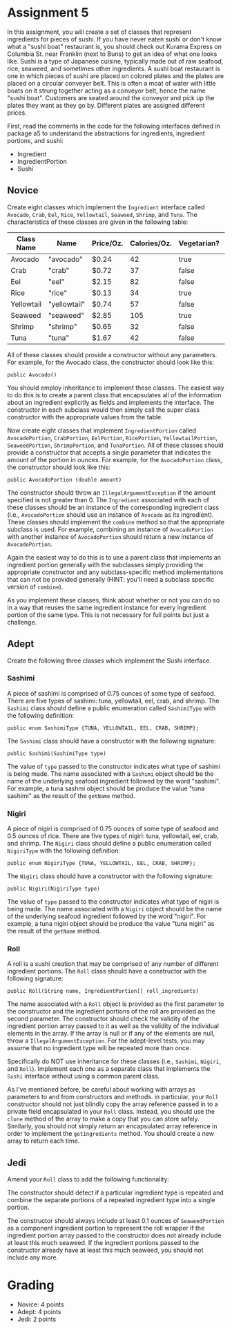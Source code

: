# Assignment 5

In this assignment, you will create a set of classes that represent ingredients for pieces of sushi. If you have never eaten sushi or don't know what a "sushi boat" restaurant is, you should check out Kurama Express on Columbia St. near Franklin (next to Buns) to get an idea of what one looks like. Sushi is a type of Japanese cuisine, typically made out of raw seafood, rice, seaweed, and sometimes other ingredients. A sushi boat restaurant is one in which pieces of sushi are placed on colored plates and the plates are placed on a circular conveyer belt. This is often a moat of water with little boats on it strung together acting as a conveyor belt, hence the name "sushi boat". Customers are seated around the conveyor and pick up the plates they want as they go by. Different plates are assigned different prices.

First, read the comments in the code for the following interfaces defined in package a5 to understand the abstractions for ingredients, ingredient portions, and sushi:
* Ingredient
* IngredientPortion
* Sushi

## Novice

Create eight classes which implement the ```Ingredient``` interface called ```Avocado```, ```Crab```, ```Eel```, ```Rice```, ```Yellowtail```, ```Seaweed```, ```Shrimp```, and ```Tuna```. The characteristics of these classes are given in the following table:

| Class Name | Name | Price/Oz. | Calories/Oz. | Vegetarian? | Rice? | Shellfish? |
|------------|------|-----------|--------------|-------------|-------|------------|
| Avocado	| "avocado"	| $0.24 |	42	| true | false | false |
| Crab	| "crab" | $0.72 | 37 | false | false | true |
| Eel	| "eel"	| $2.15 | 82 | false | false | false |
| Rice	| "rice" | $0.13 | 34 | true | true | false |
| Yellowtail | "yellowtail" | $0.74 | 57 | false | false | false |
| Seaweed	| "seaweed"	| $2.85 | 105 | true | false | false |
| Shrimp | "shrimp" | $0.65 | 32 | false | false | true |
| Tuna	| "tuna"	| $1.67 | 42	| false	| false	| false |

All of these classes should provide a constructor without any parameters. For example, for the Avocado class, the constructor should look like this:

```
public Avocado()
```

You should employ inheritance to implement these classes. The easiest way to do this is to create a parent class that encapsulates all of the information about an ingredient explicitly as fields and implements the interface. The constructor in each subclass would then simply call the super class constructor with the appropriate values from the table.

Now create eight classes that implement ```IngredientPortion``` called ```AvocadoPortion```, ```CrabPortion```, ```EelPortion```, ```RicePortion```, ```YellowtailPortion```, ```SeaweedPortion```, ```ShrimpPortion```, and ```TunaPortion```. All of these classes should provide a constructor that accepts a single parameter that indicates the amount of the portion in ounces. For example, for the ```AvocadoPortion``` class, the constructor should look like this:

```
public AvocadoPortion (double amount)
```

The constructor should throw an ```IllegalArgumentException``` if the amount specified is not greater than 0. The ```Ingredient``` associated with each of these classes should be an instance of the corresponding ingredient class (i.e., ```AvocadoPortion``` should use an instance of ```Avocado``` as its ingredient). These classes should implement the ```combine``` method so that the appropriate subclass is used. For example, combining an instance of ```AvocadoPortion``` with another instance of ```AvocadoPortion``` should return a new instance of ```AvocadoPortion```.

Again the easiest way to do this is to use a parent class that implements an ingredient portion generally with the subclasses simply providing the appropriate constructor and any subclass-specific method implementations that can not be provided generally (HINT: you'll need a subclass specific version of ```combine```).

As you implement these classes, think about whether or not you can do so in a way that reuses the same ingredient instance for every ingredient portion of the same type. This is not necessary for full points but just a challenge.

## Adept

Create the following three classes which implement the Sushi interface.

### Sashimi

A piece of sashimi is comprised of 0.75 ounces of some type of seafood. There are five types of sashimi: tuna, yellowtail, eel, crab, and shrimp. The ```Sashimi``` class should define a public enumeration called ```SashimiType``` with the following definition:

```
public enum SashimiType {TUNA, YELLOWTAIL, EEL, CRAB, SHRIMP};
```

The ```Sashimi``` class should have a constructor with the following signature:

```
public Sashimi(SashimiType type)
```

The value of ```type``` passed to the constructor indicates what type of sashimi is being made. The name associated with a ```Sashimi``` object should be the name of the underlying seafood ingredient followed by the word "sashimi". For example, a tuna sashmi object should be produce the value "tuna sashimi" as the result of the ```getName``` method.

### Nigiri

A piece of nigiri is comprised of 0.75 ounces of some type of seafood and 0.5 ounces of rice. There are five types of nigiri: tuna, yellowtail, eel, crab, and shrimp. The ```Nigiri``` class should define a public enumeration called ```NigiriType``` with the following definition:

```
public enum NigiriType {TUNA, YELLOWTAIL, EEL, CRAB, SHRIMP};
```

The ```Nigiri``` class should have a constructor with the following signature:

```
public Nigiri(NigiriType type)
```

The value of ```type``` passed to the constructor indicates what type of nigiri is being made. The name associated with a ```Nigiri``` object should be the name of the underlying seafood ingredient followed by the word "nigiri". For example, a tuna nigiri object should be produce the value "tuna nigiri" as the result of the ```getName``` method.

### Roll

A roll is a sushi creation that may be comprised of any number of different ingredient portions. The ```Roll``` class should have a constructor with the following signature:

```
public Roll(String name, IngredientPortion[] roll_ingredients)
```

The name associated with a ```Roll``` object is provided as the first parameter to the constructor and the ingredient portions of the roll are provided as the second parameter. The constructor should check the validity of the ingredient portion array passed to it as well as the validity of the individual elements in the array. If the array is null or if any of the elements are null, throw a ```IllegalArgumentException```. For the adept-level tests, you may assume that no ingredient type will be repeated more than once.

Specifically do NOT use inheritance for these classes (i.e., ```Sashimi```, ```Nigiri```, and ```Roll```). Implement each one as a separate class that implements the ```Sushi``` interface without using a common parent class.

As I've mentioned before, be careful about working with arrays as parameters to and from constructors and methods. in particular, your ```Roll``` constructor should not just blindly copy the array reference passed in to a private field encapsulated in your ```Roll``` class. Instead, you should use the ```clone``` method of the array to make a copy that you can store safely. Similarly, you should not simply return an encapsulated array reference in order to implement the ```getIngredients``` method. You should create a new array to return each time.

## Jedi

Amend your ```Roll``` class to add the following functionality:

The constructor should detect if a particular ingredient type is repeated and combine the separate portions of a repeated ingredient type into a single portion.

The constructor should always include at least 0.1 ounces of ```SeaweedPortion``` as a component ingredient portion to represent the roll wrapper if the ingredient portion array passed to the constructor does not already include at least this much seaweed. If the ingredient portions passed to the constructor already have at least this much seaweed, you should not include any more.

# Grading

* Novice: 4 points
* Adept: 4 points
* Jedi: 2 points

